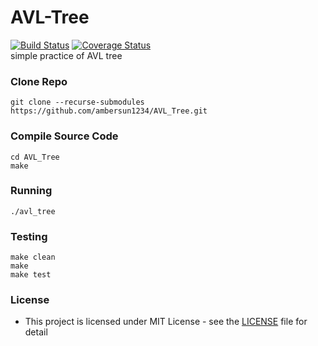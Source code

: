 # AVL-Tree
[![Build Status](https://travis-ci.com/ambersun1234/AVL_Tree.svg?branch=master)](https://travis-ci.com/ambersun1234/AVL_Tree) [![Coverage Status](https://coveralls.io/repos/github/ambersun1234/AVL_Tree/badge.svg?branch=master)](https://coveralls.io/github/ambersun1234/AVL_Tree?branch=master)
<br>
simple practice of AVL tree
### Clone Repo
```=1
git clone --recurse-submodules https://github.com/ambersun1234/AVL_Tree.git
```
### Compile Source Code
```=1
cd AVL_Tree
make
```
### Running
```=1
./avl_tree
```
### Testing
```=1
make clean
make
make test
```
### License
+ This project is licensed under MIT License - see the [LICENSE](https://github.com/ambersun1234/AVL_Tree/blob/master/LICENSE) file for detail
